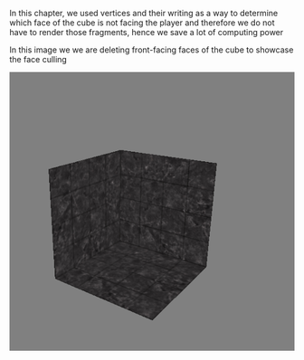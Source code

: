 In this chapter, we used vertices and their writing as a way to determine which face of the cube is not facing the player and therefore we do not have to render those fragments, hence we save a lot of computing power

In this image we we are deleting front-facing faces of the cube to showcase the face culling

![Alt text](Assets/ReadeImages/FaceCulling.png)